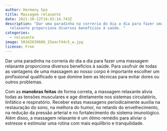 ```yaml
---
author: Harmony Spa
title: Massagem relaxante
date: 2021-10-12T14:43:14.743Z
description: "Dar uma paradinha na correria do dia a dia para fazer uma massagem
  relaxante proporciona diversos benefícios à saúde. "
categories:
  - relaxante
image: 50342639606_15eacf44c5_w.jpg
license: Free
---
```

Dar uma paradinha na correria do dia a dia para fazer uma massagem relaxante proporciona diversos benefícios à saúde. Para usufruir de todas as vantagens de uma massagem ao nosso corpo é importante escolher um profissional qualificado e que domine bem as técnicas para evitar dores ou outros problemas.

Com as **manobras feitas** de forma correta, a massagem relaxante alivia todas as tensões musculares e age diretamente nos sistemas circulatório, linfático e respiratório. Receber estas massagens periodicamente auxilia na restauração do sono, na melhora do humor, no retardo do envelhecimento, na redução da pressão arterial e no fortalecimento do sistema imunológico. Além disso, a massagem relaxante é um ótimo remédio para aliviar o estresse e estimular uma rotina com mais equilíbrio e tranquilidade.